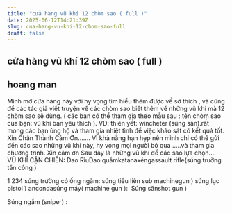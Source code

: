 ```yaml
---
title: "cửa hàng vũ khí 12 chòm sao ( full )"
date: 2025-06-12T14:21:39Z
slug: cua-hang-vu-khi-12-chom-sao-full
draft: false
---
```


## cửa hàng vũ khí 12 chòm sao ( full )

## hoang man

Mình mở cửa hàng này với hy vọng tìm hiểu thêm được về sở thích , và cũng để các tác giả viết truyện về các chòm sao biết thêm về những vũ khí mà 12 chòm sao sẽ dùng. 
( các bạn có thể tham gia theo mẫu sau : tên chòm sao của bạn: vũ khí bạn yêu thích ). 
VD: thiên yết: wincheter (súng săn).​rất mong các bạn ủng hộ và tham gia nhiệt tình để việc khảo sát có kết quả tốt. Xin Chân Thành Cảm Ơn.......
Vì khả năng hạn hẹp nên mình chỉ có thể gửi đến các sao những vũ khí này, hy vọng mọi người bỏ qua .....và tham gia chương trình.
Xin cảm ơn
Sau đây là những vũ khí để các sao lựa chọn....
VŨ KHÍ CẬN CHIẾN: Dao
​Rìu​​Dao quắm​​katana​​xẻng​​assault rifle(súng trường tấn công )

1
​2​​3​​4​​
súng trường có ống ngắm:
​​súng tiểu liên sub machinegun )
​​​​súng lục pistol )
​anconda​​súng máy( machine gun ):
​​​
Súng sănshot gun )

​Súng ngắm (sniper) :      ​                                                                             ​​